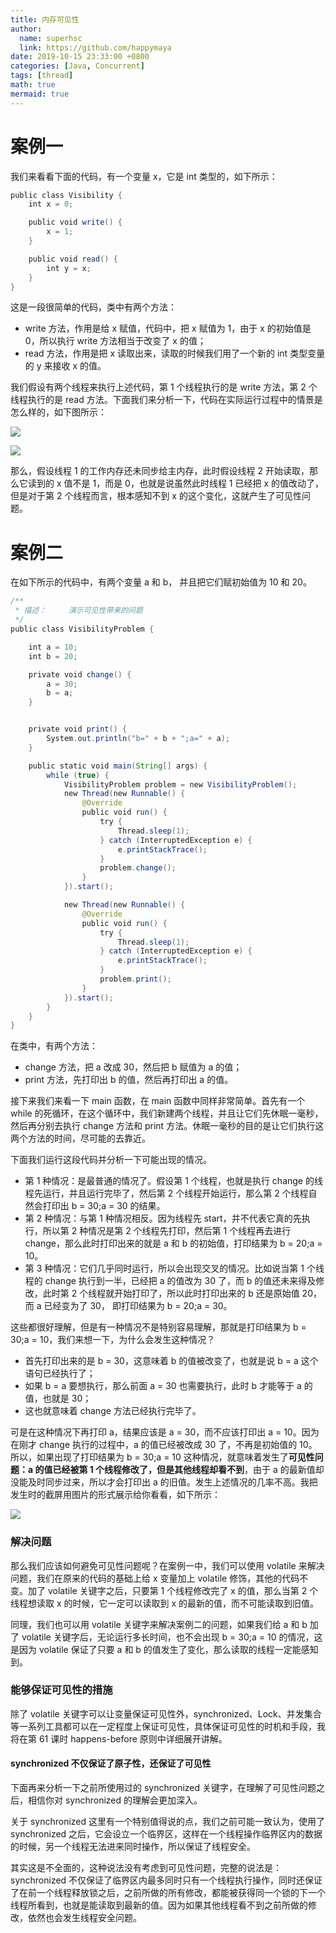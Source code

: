 ```yaml
---
title: 内存可见性
author:
  name: superhsc
  link: https://github.com/happymaya
date: 2019-10-15 23:33:00 +0800
categories: [Java, Concurrent]
tags: [thread]
math: true
mermaid: true
---
```



# 案例一

我们来看看下面的代码，有一个变量 x，它是 int 类型的，如下所示：

```java
public class Visibility {
    int x = 0;

    public void write() {
        x = 1;
    }

    public void read() {
        int y = x;
    }
}

```

这是一段很简单的代码，类中有两个方法：

- write 方法，作用是给 x 赋值，代码中，把 x 赋值为 1，由于 x 的初始值是 0，所以执行 write 方法相当于改变了 x 的值；
- read 方法，作用是把 x 读取出来，读取的时候我们用了一个新的 int 类型变量的 y 来接收 x 的值。

我们假设有两个线程来执行上述代码，第 1 个线程执行的是 write 方法，第 2 个线程执行的是 read 方法。下面我们来分析一下，代码在实际运行过程中的情景是怎么样的，如下图所示：

![](https://images.happymaya.cn/assert/java/thread/java-59-1.png)

![](https://images.happymaya.cn/assert/java/thread/java-59-2.png)

那么，假设线程 1 的工作内存还未同步给主内存，此时假设线程 2 开始读取，那么它读到的 x 值不是 1，而是 0，也就是说虽然此时线程 1 已经把 x 的值改动了，但是对于第 2 个线程而言，根本感知不到 x 的这个变化，这就产生了可见性问题。

# 案例二

在如下所示的代码中，有两个变量 a 和 b， 并且把它们赋初始值为 10 和 20。

```java
/**
 * 描述：     演示可见性带来的问题
 */
public class VisibilityProblem {

    int a = 10;
    int b = 20;

    private void change() {
        a = 30;
        b = a;
    }


    private void print() {
        System.out.println("b=" + b + ";a=" + a);
    }

    public static void main(String[] args) {
        while (true) {
            VisibilityProblem problem = new VisibilityProblem();
            new Thread(new Runnable() {
                @Override
                public void run() {
                    try {
                        Thread.sleep(1);
                    } catch (InterruptedException e) {
                        e.printStackTrace();
                    }
                    problem.change();
                }
            }).start();

            new Thread(new Runnable() {
                @Override
                public void run() {
                    try {
                        Thread.sleep(1);
                    } catch (InterruptedException e) {
                        e.printStackTrace();
                    }
                    problem.print();
                }
            }).start();
        }
    }
}
```

在类中，有两个方法：

- change 方法，把 a 改成 30，然后把 b 赋值为 a 的值；
- print 方法，先打印出 b 的值，然后再打印出 a 的值。

接下来我们来看一下 main 函数，在 main 函数中同样非常简单。首先有一个 while 的死循环，在这个循环中，我们新建两个线程，并且让它们先休眠一毫秒，然后再分别去执行 change 方法和 print 方法。休眠一毫秒的目的是让它们执行这两个方法的时间，尽可能的去靠近。

下面我们运行这段代码并分析一下可能出现的情况。

- 第 1 种情况：是最普通的情况了。假设第 1 个线程，也就是执行 change 的线程先运行，并且运行完毕了，然后第 2 个线程开始运行，那么第 2 个线程自然会打印出 b = 30;a = 30 的结果。
- 第 2 种情况：与第 1 种情况相反。因为线程先 start，并不代表它真的先执行，所以第 2 种情况是第 2 个线程先打印，然后第 1 个线程再去进行 change，那么此时打印出来的就是 a 和 b 的初始值，打印结果为 b = 20;a = 10。
- 第 3 种情况：它们几乎同时运行，所以会出现交叉的情况。比如说当第 1 个线程的 change 执行到一半，已经把 a 的值改为 30 了，而 b 的值还未来得及修改，此时第 2 个线程就开始打印了，所以此时打印出来的 b 还是原始值 20，而 a 已经变为了 30， 即打印结果为 b = 20;a = 30。

这些都很好理解，但是有一种情况不是特别容易理解，那就是打印结果为 b = 30;a = 10，我们来想一下，为什么会发生这种情况？

- 首先打印出来的是 b = 30，这意味着 b 的值被改变了，也就是说 b = a 这个语句已经执行了；
- 如果 b = a 要想执行，那么前面 a = 30 也需要执行，此时 b 才能等于 a 的值，也就是 30；
- 这也就意味着 change 方法已经执行完毕了。

可是在这种情况下再打印 a，结果应该是 a = 30，而不应该打印出 a = 10。因为在刚才 change 执行的过程中，a 的值已经被改成 30 了，不再是初始值的 10。所以，如果出现了打印结果为 b = 30;a = 10 这种情况，就意味着发生了**可见性问题：a 的值已经被第 1 个线程修改了，但是其他线程却看不到**，由于 a 的最新值却没能及时同步过来，所以才会打印出 a 的旧值。发生上述情况的几率不高。我把发生时的截屏用图片的形式展示给你看看，如下所示：

![](https://images.happymaya.cn/assert/java/thread/java-59-3.png)

### 解决问题

那么我们应该如何避免可见性问题呢？在案例一中，我们可以使用 volatile 来解决问题，我们在原来的代码的基础上给 x 变量加上 volatile 修饰，其他的代码不变。加了 volatile 关键字之后，只要第 1 个线程修改完了 x 的值，那么当第 2 个线程想读取 x 的时候，它一定可以读取到 x 的最新的值，而不可能读取到旧值。

同理，我们也可以用 volatile 关键字来解决案例二的问题，如果我们给 a 和 b 加了 volatile 关键字后，无论运行多长时间，也不会出现 b = 30;a = 10 的情况，这是因为 volatile 保证了只要 a 和 b 的值发生了变化，那么读取的线程一定能感知到。

### 能够保证可见性的措施

除了 volatile 关键字可以让变量保证可见性外，synchronized、Lock、并发集合等一系列工具都可以在一定程度上保证可见性，具体保证可见性的时机和手段，我将在第 61 课时 happens-before 原则中详细展开讲解。

#### synchronized 不仅保证了原子性，还保证了可见性

下面再来分析一下之前所使用过的 synchronized 关键字，在理解了可见性问题之后，相信你对 synchronized 的理解会更加深入。

关于 synchronized 这里有一个特别值得说的点，我们之前可能一致认为，使用了 synchronized 之后，它会设立一个临界区，这样在一个线程操作临界区内的数据的时候，另一个线程无法进来同时操作，所以保证了线程安全。

其实这是不全面的，这种说法没有考虑到可见性问题，完整的说法是：synchronized 不仅保证了临界区内最多同时只有一个线程执行操作，同时还保证了在前一个线程释放锁之后，之前所做的所有修改，都能被获得同一个锁的下一个线程所看到，也就是能读取到最新的值。因为如果其他线程看不到之前所做的修改，依然也会发生线程安全问题。